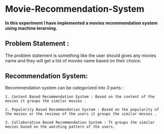 # Movie-Recommendation-System

#### In this experiment I have implemented a movies recommendation system using machine lerarning.

## Problem Statement :

  The problem statement is something like the user should gives any movies name and they will get a list of movies name based on their choice.
  
## Recommendation System:
    
   Recommendation system can be categorized into 3 parts :
    
    1. Content Based Recommendation System : Based on the content of the movies it groups the similar movies .
    
    2. Popularity Based Recommendation System : Based on the popularity of the movies or the reviews of the users it groups the similar movies .
    
    3. Collaborative Based Recommendation System : Tt groups the similar movies based on the watching pattern of the users.
